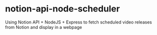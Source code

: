 # notion-api-node-scheduler
Using Notion API + NodeJS + Express to fetch scheduled video releases from Notion and display in a webpage

